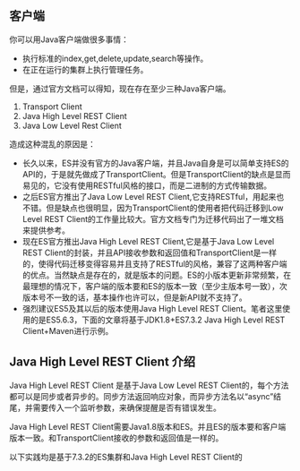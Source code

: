 ## 客户端

你可以用Java客户端做很多事情：

- 执行标准的index,get,delete,update,search等操作。
- 在正在运行的集群上执行管理任务。

但是，通过官方文档可以得知，现在存在至少三种Java客户端。

1. Transport Client
2. Java High Level REST Client
3. Java Low Level Rest Client

造成这种混乱的原因是：

- 长久以来，ES并没有官方的Java客户端，并且Java自身是可以简单支持ES的API的，于是就先做成了TransportClient。但是TransportClient的缺点是显而易见的，它没有使用RESTful风格的接口，而是二进制的方式传输数据。
- 之后ES官方推出了Java Low Level REST Client,它支持RESTful，用起来也不错。但是缺点也很明显，因为TransportClient的使用者把代码迁移到Low Level REST Client的工作量比较大。官方文档专门为迁移代码出了一堆文档来提供参考。
- 现在ES官方推出Java High Level REST Client,它是基于Java Low Level REST Client的封装，并且API接收参数和返回值和TransportClient是一样的，使得代码迁移变得容易并且支持了RESTful的风格，兼容了这两种客户端的优点。当然缺点是存在的，就是版本的问题。ES的小版本更新非常频繁，在最理想的情况下，客户端的版本要和ES的版本一致（至少主版本号一致），次版本号不一致的话，基本操作也许可以，但是新API就不支持了。
- 强烈建议ES5及其以后的版本使用Java High Level REST Client。笔者这里使用的是ES5.6.3，下面的文章将基于JDK1.8+ES7.3.2 Java High Level REST Client+Maven进行示例。

## Java High Level REST Client 介绍

Java High Level REST Client 是基于Java Low Level REST Client的，每个方法都可以是同步或者异步的。同步方法返回响应对象，而异步方法名以“async”结尾，并需要传入一个监听参数，来确保提醒是否有错误发生。

Java High Level REST Client需要Java1.8版本和ES。并且ES的版本要和客户端版本一致。和TransportClient接收的参数和返回值是一样的。

以下实践均是基于7.3.2的ES集群和Java High Level REST Client的